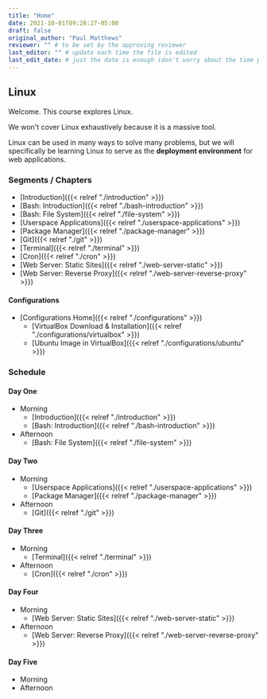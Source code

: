 ```yaml
---
title: "Home"
date: 2021-10-01T09:28:27-05:00
draft: false
original_author: "Paul Matthews" 
reviewer: "" # to be set by the approving reviewer
last_editor: "" # update each time the file is edited
last_edit_date: # just the date is enough (don't worry about the time portion)
---
```


## Linux

Welcome. This course explores Linux.

We won't cover Linux exhaustively because it is a massive tool. 

Linux can be used in many ways to solve many problems, but we will specifically be learning Linux to serve as the **deployment environment** for web applications.

### Segments / Chapters

- [Introduction]({{< relref "./introduction" >}})
- [Bash: Introduction]({{< relref "./bash-introduction" >}})
- [Bash: File System]({{< relref "./file-system" >}})
- [Userspace Applications]({{< relref "./userspace-applications" >}})
- [Package Manager]({{< relref "./package-manager" >}})
- [Git]({{< relref "./git" >}})
- [Terminal]({{< relref "./terminal" >}})
- [Cron]({{< relref "./cron" >}})
- [Web Server: Static Sites]({{< relref "./web-server-static" >}})
- [Web Server: Reverse Proxy]({{< relref "./web-server-reverse-proxy" >}})

#### Configurations

- [Configurations Home]({{< relref "./configurations" >}})
  - [VirtualBox Download & Installation]({{< relref "./configurations/virtualbox" >}})
  - [Ubuntu Image in VirtualBox]({{< relref "./configurations/ubuntu" >}})

### Schedule

#### Day One

- Morning
  - [Introduction]({{< relref "./introduction" >}})
  - [Bash: Introduction]({{< relref "./bash-introduction" >}})
- Afternoon
  - [Bash: File System]({{< relref "./file-system" >}})

#### Day Two

- Morning
  - [Userspace Applications]({{< relref "./userspace-applications" >}})
  - [Package Manager]({{< relref "./package-manager" >}})
- Afternoon
  - [Git]({{< relref "./git" >}})

#### Day Three

- Morning
  - [Terminal]({{< relref "./terminal" >}})
- Afternoon
  - [Cron]({{< relref "./cron" >}})

#### Day Four

- Morning
  - [Web Server: Static Sites]({{< relref "./web-server-static" >}})
- Afternoon
  - [Web Server: Reverse Proxy]({{< relref "./web-server-reverse-proxy" >}})

#### Day Five

- Morning
- Afternoon
